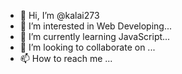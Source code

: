 - 👋 Hi, I’m @kalai273
- 👀 I’m interested in Web Developing...
- 🌱 I’m currently learning JavaScript...
- 💞️ I’m looking to collaborate on  ...
- 📫 How to reach me ...

<!---
kalai273/kalai273 is a ✨ special ✨ repository because its `README.md` (this file) appears on your GitHub profile.
You can click the Preview link to take a look at your changes.
--->
